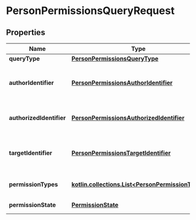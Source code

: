 
# PersonPermissionsQueryRequest

## Properties
| Name | Type | Description | Notes |
| ------------ | ------------- | ------------- | ------------- |
| **queryType** | [**PersonPermissionsQueryType**](PersonPermissionsQueryType.md) | Typ zapytania. | Type | Value | | --- | --- | | PermissionsInCurrentContext | Uprawnienia posiadane w aktualnym kontekście | | PermissionsGrantedInCurrentContext | Uprawnienia nadane w aktualnym kontekście | |  |
| **authorIdentifier** | [**PersonPermissionsAuthorIdentifier**](PersonPermissionsAuthorIdentifier.md) | Identyfikator osoby lub podmiotu nadającego uprawnienie. | Type | Value | | --- | --- | | Nip | 10 cyfrowy numer NIP | | Pesel | 11 cyfrowy numer PESEL | | Fingerprint | Odcisk palca certyfikatu | | System | Identyfikator systemowy KSeF | |  [optional] |
| **authorizedIdentifier** | [**PersonPermissionsAuthorizedIdentifier**](PersonPermissionsAuthorizedIdentifier.md) | Identyfikator osoby lub podmiotu uprawnionego. | Type | Value | | --- | --- | | Nip | 10 cyfrowy numer NIP | | Pesel | 11 cyfrowy numer PESEL | | Fingerprint | Odcisk palca certyfikatu | |  [optional] |
| **targetIdentifier** | [**PersonPermissionsTargetIdentifier**](PersonPermissionsTargetIdentifier.md) | Identyfikator podmiotu docelowego (dla uprawnień pośrednich). | Type | Value | | --- | --- | | Nip | 10 cyfrowy numer NIP | | AllPartners | Identyfikator oznaczający, że uprawnienie nadane w sposób pośredni jest typu generalnego | |  [optional] |
| **permissionTypes** | [**kotlin.collections.List&lt;PersonPermissionType&gt;**](PersonPermissionType.md) | Możliwe uprawnienia do filtrowania. |  [optional] |
| **permissionState** | [**PermissionState**](PermissionState.md) | Stan uprawnienia.  | Type | Value | | --- | --- | | Active | Uprawnienia aktywne | | Inactive | Uprawnienia nieaktywne, nadane w sposób poœredni | |  [optional] |



